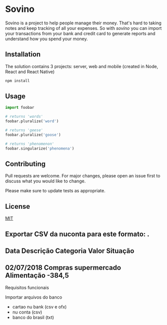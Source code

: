 # Sovino

Sovino is a project to help people manage their money. That's hard to taking notes and keep tracking of all your expenses. So with *sovino* you can import your transactions from your bank and credit card to generate reports and understand how you spend your money.

## Installation

The solution contains 3 projects: server, web and mobile (created in Node, React and React Native)

```bash
npm install
```

## Usage

```python
import foobar

# returns 'words'
foobar.pluralize('word')

# returns 'geese'
foobar.pluralize('goose')

# returns 'phenomenon'
foobar.singularize('phenomena')
```

## Contributing

Pull requests are welcome. For major changes, please open an issue first
to discuss what you would like to change.

Please make sure to update tests as appropriate.

## License

[MIT](https://choosealicense.com/licenses/mit/)


Exportar CSV da nuconta para este formato:
.
------------------------------------------------------
Data	Descrição	Categoria	Valor	Situação
------------------------------------------------------
02/07/2018	Compras supermercado	Alimentação	-384,5
------------------------------------------------------



Requisitos funcionais

Importar arquivos do banco
* cartao nu bank (csv e ofx)
* nu conta (csv)
* banco do brasil (txt) 